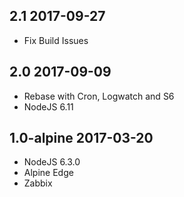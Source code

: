## 2.1 2017-09-27 <dave at tiredofit dot ca>

* Fix Build Issues 

## 2.0 2017-09-09 <dave at tiredofit dot ca>

* Rebase with Cron, Logwatch and S6
* NodeJS 6.11

## 1.0-alpine 2017-03-20 <dave at tiredofit dot ca>

* NodeJS 6.3.0
* Alpine Edge
* Zabbix



